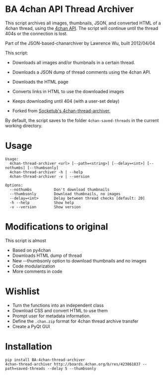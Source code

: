 BA 4chan API Thread Archiver
===============

This script archives all images, thumbnails, JSON, and converted HTML of a 4chan thread, using the [4chan API](https://github.com/4chan/4chan-API). The script will continue until the thread 404s or the connection is lost.

Part of the JSON-based-chanarchiver by Lawrence Wu, built 2012/04/04

This script:

* Downloads all images and/or thumbnails in a certain thread.
* Downloads a JSON dump of thread comments using the 4chan API.
* Downloads the HTML page
* Converts links in HTML to use the downloaded images
* Keeps downloading until 404 (with a user-set delay)

* Forked from [Socketub's 4chan-thread-archiver.](https://github.com/socketubs/4chan-thread-archiver)

By default, the script saves to the folder `4chan-saved-threads` in the current working directory.

Usage
============

    Usage:
      4chan-thread-archiver <url> [--path=<string>] [--delay=<int>] [--nothumbs] [--thumbsonly]
      4chan-thread-archiver -h | --help
      4chan-thread-archiver -v | --version

    Options:
      --nothumbs          Don't download thumbnails
      --thumbsonly        Download thumbnails, no images
      --delay=<int>       Delay between thread checks [default: 20]
      -h --help           Show help
      -v --version        Show version

Modifications to original
============

This script is almost 

* Based on py4chan
* Downloads HTML dump of thread
* New --thumbsonly option to download thumbnails and no images
* Code modularization
* More comments in code

Wishlist
=========

* Turn the functions into an independent class
* Download CSS and convert HTML to use them
* Prompt user for metadata information.
* Define the `.chan.zip` format for 4chan thread archive transfer
* Create a PyQt GUI

Installation
============

    pip install BA-4chan-thread-archiver
    4chan-thread-archiver http://boards.4chan.org/b/res/423861837 --path=saved-threads --delay 5 --thumbsonly